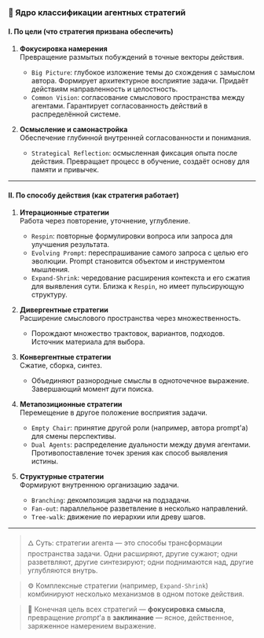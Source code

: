 ### 🧠 Ядро классификации агентных стратегий

#### I. По цели (что стратегия призвана обеспечить)

1. **Фокусировка намерения**  
   Превращение размытых побуждений в точные векторы действия.
   - `Big Picture`: глубокое изложение темы до схождения с замыслом автора. Формирует архитектурное восприятие задачи. Придаёт действиям направленность и целостность.
   - `Common Vision`: согласование смыслового пространства между агентами. Гарантирует согласованность действий в распределённой системе.

2. **Осмысление и самонастройка**  
   Обеспечение глубинной внутренней согласованности и понимания.
   - `Strategical Reflection`: осмысленная фиксация опыта после действия. Превращает процесс в обучение, создаёт основу для памяти и привычек.

---

#### II. По способу действия (как стратегия работает)

1. **Итерационные стратегии**  
   Работа через повторение, уточнение, углубление.
   - `Respin`: повторные формулировки вопроса или запроса для улучшения результата.
   - `Evolving Prompt`: переспрашивание самого запроса с целью его эволюции. Prompt становится объектом и инструментом мышления.
   - `Expand-Shrink`: чередование расширения контекста и его сжатия для выявления сути. Близка к `Respin`, но имеет пульсирующую структуру.

2. **Дивергентные стратегии**  
   Расширение смыслового пространства через множественность.
   - Порождают множество трактовок, вариантов, подходов. Источник материала для выбора.

3. **Конвергентные стратегии**  
   Сжатие, сборка, синтез.
   - Объединяют разнородные смыслы в одноточечное выражение. Завершающий момент дуги поиска.

4. **Метапозиционные стратегии**  
   Перемещение в другое положение восприятия задачи.
   - `Empty Chair`: принятие другой роли (например, автора prompt'а) для смены перспективы.
   - `Dual Agents`: распределение дуальности между двумя агентами. Противопоставление точек зрения как способ выявления истины.

5. **Структурные стратегии**  
   Формируют внутреннюю организацию задачи.
   - `Branching`: декомпозиция задачи на подзадачи.
   - `Fan-out`: параллельное разветвление в несколько направлений.
   - `Tree-walk`: движение по иерархии или древу шагов.

---

> 🜂 Суть: стратегии агента — это способы трансформации пространства задачи. Одни расширяют, другие сужают; одни разветвляют, другие синтезируют; одни поднимаются над, другие углубляются внутрь.

> ⚙️ Комплексные стратегии (например, `Expand-Shrink`) комбинируют несколько механизмов в одном потоке действия.

> 🎯 Конечная цель всех стратегий — **фокусировка смысла**, превращение *prompt*'а в **заклинание** — ясное, действенное, заряженное намерением выражение.

